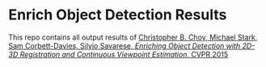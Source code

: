 # Enrich Object Detection Results

This repo contains all output results of [Christopher B. Choy, Michael Stark, Sam Corbett-Davies, Silvio Savarese, *Enriching Object Detection with 2D-3D Registration and Continuous Viewpoint Estimation*, CVPR 2015](https://github.com/chrischoy/enriching_object_detection)
